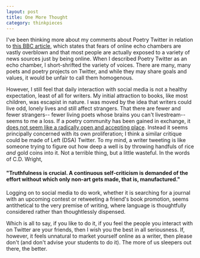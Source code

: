 ```yaml
---
layout: post
title: One More Thought
category: thinkpieces
---
```


I've been thinking more about my comments about Poetry Twitter in relation to [this BBC article](http://www.bbc.com/future/story/20180416-the-myth-of-the-online-echo-chamber), which states that fears of online echo chambers are vastly overblown and that most people are actually exposed to a variety of news sources just by being online.  When I described Poetry Twitter as an echo chamber, I short-shrifted the variety of voices. There are many, many poets and poetry projects on Twitter, and while they may share goals and values, it would be unfair to call them homogenous. 

However, I still feel that daily interaction with social media is not a healthy expectation, least of all for writers. My initial attraction to books, like most children, was escapist in nature. I was moved by the idea that writers could live odd, lonely lives and still affect strangers. That there are fewer and fewer strangers-- fewer living poets whose brains you can't livestream-- seems to me a loss. If a poetry community has been gained in exchange, it [does not seem like a radically open and accepting place](https://twitter.com/Danez_Smif/status/987050306847506432). Instead it seems principally concerned with its own proliferation; I think a similar critique could be made of Left (DSA) Twitter. To my mind, a writer tweeting is like someone trying to figure out how deep a well is by throwing handfuls of rice _and_ gold coins into it. Not a terrible thing, but a little wasteful. In the words of C.D. Wright, 

#### "Truthfulness is crucial. A continuous self-criticism is demanded of the effort without which only non-art gets made, that is, manufactured."

Logging on to social media to do work, whether it is searching for a journal with an upcoming contest or retweeting a friend's book promotion, seems antithetical to the very premise of writing, where language is thoughtfully considered rather than thoughtlessly dispensed. 

Which is all to say, if you like to do it, if you feel the people you interact with on Twitter are your friends, then I wish you the best in all seriousness. If, however, it feels unnatural to market yourself online as a writer, then please don't (and don't advise your students to do it). The more of us sleepers out there, the better.